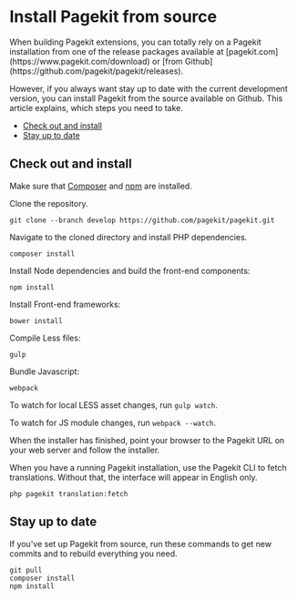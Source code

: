 # Install Pagekit from source

<p class="uk-article-lead">When building Pagekit extensions, you can totally rely on a Pagekit installation from one of the release packages available at [pagekit.com](https://www.pagekit.com/download) or [from Github](https://github.com/pagekit/pagekit/releases).</p>

However, if you always want stay up to date with the current development version, you can install Pagekit from the source available on Github. This article explains, which steps you need to take.

<ul class="uk-list">
    <li><a href="#check-out-and-install">Check out and install</a></li>
    <li><a href="#stay-up-to-date">Stay up to date</a></li>
</ul>

## Check out and install

Make sure that [Composer](https://getcomposer.org/doc/00-intro.md#installation-nix) and [npm](https://www.npmjs.com/) are installed.

Clone the repository.

```
git clone --branch develop https://github.com/pagekit/pagekit.git
```

Navigate to the cloned directory and install PHP dependencies.

```
composer install
```

Install Node dependencies and build the front-end components:

```
npm install
```

Install Front-end frameworks:

```
bower install
```

Compile Less files:

```
gulp
```

Bundle Javascript:

```
webpack
```

To watch for local LESS asset changes, run `gulp watch`.

To watch for JS module changes, run `webpack --watch`.

When the installer has finished, point your browser to the Pagekit URL on your web server and follow the installer.

When you have a running Pagekit installation, use the Pagekit CLI to fetch translations. Without that, the interface will appear in English only.

```
php pagekit translation:fetch
```

## Stay up to date

If you've set up Pagekit from source, run these commands to get new commits and to rebuild everything you need.

```
git pull
composer install
npm install
```
